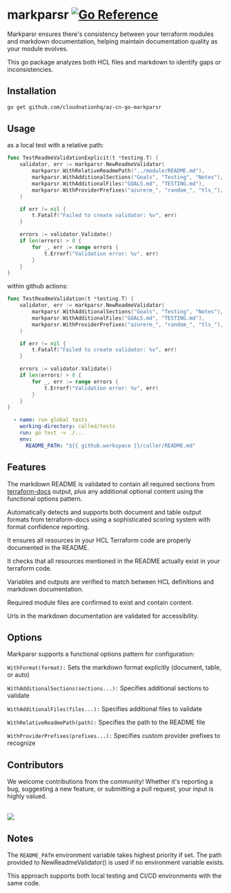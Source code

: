 # markparsr [![Go Reference](https://pkg.go.dev/badge/github.com/azyphon/markparsr.svg)](https://pkg.go.dev/github.com/cloudnationhq/az-cn-go-markparsr)

Markparsr ensures there's consistency between your terraform modules and markdown documentation, helping maintain documentation quality as your module evolves.

This go package analyzes both HCL files and markdown to identify gaps or inconsistencies.

## Installation

```zsh
go get github.com/cloudnationhq/az-cn-go-markparsr
```

## Usage

as a local test with a relative path:

```go
func TestReadmeValidationExplicit(t *testing.T) {
	validator, err := markparsr.NewReadmeValidator(
		markparsr.WithRelativeReadmePath("../module/README.md"),
		markparsr.WithAdditionalSections("Goals", "Testing", "Notes"),
		markparsr.WithAdditionalFiles("GOALS.md", "TESTING.md"),
		markparsr.WithProviderPrefixes("azurerm_", "random_", "tls_"),
	)

	if err != nil {
		t.Fatalf("Failed to create validator: %v", err)
	}

	errors := validator.Validate()
	if len(errors) > 0 {
		for _, err := range errors {
			t.Errorf("Validation error: %v", err)
		}
	}
}
```

within github actions:

```go
func TestReadmeValidation(t *testing.T) {
	validator, err := markparsr.NewReadmeValidator(
		markparsr.WithAdditionalSections("Goals", "Testing", "Notes"),
		markparsr.WithAdditionalFiles("GOALS.md", "TESTING.md"),
		markparsr.WithProviderPrefixes("azurerm_", "random_", "tls_"),
	)

	if err != nil {
		t.Fatalf("Failed to create validator: %v", err)
	}

	errors := validator.Validate()
	if len(errors) > 0 {
		for _, err := range errors {
			t.Errorf("Validation error: %v", err)
		}
	}
}
```

```yaml
  - name: run global tests
    working-directory: called/tests
    run: go test -v ./...
    env:
      README_PATH: "${{ github.workspace }}/caller/README.md"
```

## Features

The markdown README is validated to contain all required sections from [terraform-docs](https://terraform-docs.io/) output, plus any additional optional content using the functional options pattern.

Automatically detects and supports both document and table output formats from terraform-docs using a sophisticated scoring system with format confidence reporting.

It ensures all resources in your HCL Terraform code are properly documented in the README.

It checks that all resources mentioned in the README actually exist in your terraform code.

Variables and outputs are verified to match between HCL definitions and markdown documentation.

Required module files are confirmed to exist and contain content.

Urls in the markdown documentation are validated for accessibility.

## Options
Markparsr supports a functional options pattern for configuration:

`WithFormat(format):` Sets the markdown format explicitly (document, table, or auto)

`WithAdditionalSections(sections...):` Specifies additional sections to validate

`WithAdditionalFiles(files...):` Specifies additional files to validate

`WithRelativeReadmePath(path):` Specifies the path to the README file

`WithProviderPrefixes(prefixes...):` Specifies custom provider prefixes to recognize

## Contributors

We welcome contributions from the community! Whether it's reporting a bug, suggesting a new feature, or submitting a pull request, your input is highly valued. <br><br>

<a href="https://github.com/cloudnationhq/az-cn-go-markparsr/graphs/contributors">
  <img src="https://contrib.rocks/image?repo=cloudnationhq/az-cn-go-markparsr" />
</a>

## Notes

The `README_PATH` environment variable takes highest priority if set.
The path provided to NewReadmeValidator() is used if no environment variable exists.

This approach supports both local testing and CI/CD environments with the same code.
